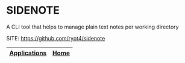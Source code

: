 # SIDENOTE

 A CLI tool that helps to manage plain text notes per working directory

 SITE: https://github.com/ryot4/sidenote

 | [Applications](https://portable-linux-apps.github.io/apps.html) | [Home](https://portable-linux-apps.github.io)
 | --- | --- |
